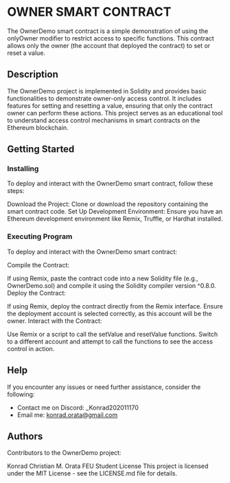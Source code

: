 # OWNER SMART CONTRACT
The OwnerDemo smart contract is a simple demonstration of using the onlyOwner modifier to restrict access to specific functions. This contract allows only the owner (the account that deployed the contract) to set or reset a value.

## Description
The OwnerDemo project is implemented in Solidity and provides basic functionalities to demonstrate owner-only access control. It includes features for setting and resetting a value, ensuring that only the contract owner can perform these actions. This project serves as an educational tool to understand access control mechanisms in smart contracts on the Ethereum blockchain.

## Getting Started

### Installing
To deploy and interact with the OwnerDemo smart contract, follow these steps:

Download the Project: Clone or download the repository containing the smart contract code.
Set Up Development Environment: Ensure you have an Ethereum development environment like Remix, Truffle, or Hardhat installed.

### Executing Program
To deploy and interact with the OwnerDemo smart contract:

Compile the Contract:

If using Remix, paste the contract code into a new Solidity file (e.g., OwnerDemo.sol) and compile it using the Solidity compiler version ^0.8.0.
Deploy the Contract:

If using Remix, deploy the contract directly from the Remix interface.
Ensure the deployment account is selected correctly, as this account will be the owner.
Interact with the Contract:

Use Remix or a script to call the setValue and resetValue functions.
Switch to a different account and attempt to call the functions to see the access control in action.

## Help
If you encounter any issues or need further assistance, consider the following:

- Contact me on Discord: _Konrad202011170
- Email me: konrad.orata@gmail.com

## Authors
Contributors to the OwnerDemo project:

Konrad Christian M. Orata
FEU Student
License
This project is licensed under the MIT License - see the LICENSE.md file for details.
